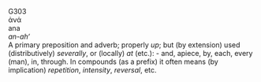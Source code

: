 <body>
  <p>G303<br>  ἀνά  <br> ana  <br><i>an-ah‘ </i><br>A primary preposition and adverb; properly <i>up</i>; but (by extension) used (distributively) <i>severally</i>, or (locally) <i>at</i> (etc.): - and, apiece, by, each, every (man), in, through. In compounds (as a prefix) it often means (by implication) <i>repetition</i>, <i>intensity</i>, <i>reversal</i>, etc.<br></p>
 </body>